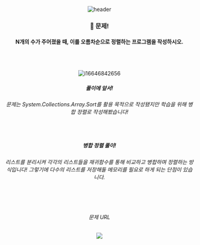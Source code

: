 <div align="center"> 

![header](https://capsule-render.vercel.app/api?type=Slice&text=)

### 🍏 문제!
#### N개의 수가 주어졌을 때, 이를 오름차순으로 정렬하는 프로그램을 작성하시오.

<br/>
<br/>

![i16646842656](https://github.com/pima86/BACKJOON/assets/71416955/9414b15a-5261-4863-a618-936fa0aa84d1)

##### 풀이에 앞서!
###### 문제는 System.Collections.Array.Sort를 활용 목적으로 작성됐지만 학습을 위해 병합 정렬로 작성해봤습니다!

<br/>

##### 병합 정렬 풀이!
###### 리스트를 분리시켜 각각의 리스트들을 재귀함수를 통해 비교하고 병합하며 정렬하는 방식입니다! 그렇기에 다수의 리스트를 저장해둘 메모리를 필요로 하게 되는 단점이 있습니다.

<br/>
<br/>

###### 문제 URL
[<img src="https://img.shields.io/badge/Acmicpc-03C75A?style=flat-square&logo=codementor&logoColor=white"/>](https://www.acmicpc.net/problem/2751)

</div>

